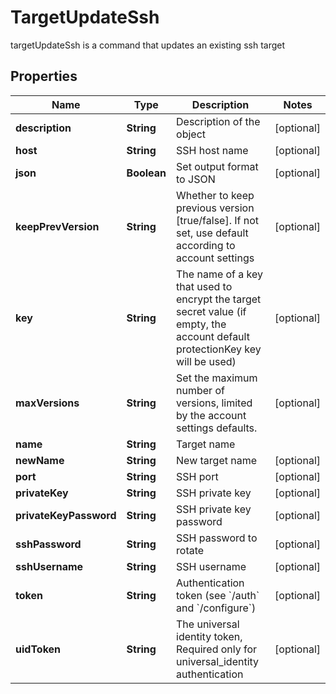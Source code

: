 

# TargetUpdateSsh

targetUpdateSsh is a command that updates an existing ssh target

## Properties

| Name | Type | Description | Notes |
|------------ | ------------- | ------------- | -------------|
|**description** | **String** | Description of the object |  [optional] |
|**host** | **String** | SSH host name |  [optional] |
|**json** | **Boolean** | Set output format to JSON |  [optional] |
|**keepPrevVersion** | **String** | Whether to keep previous version [true/false]. If not set, use default according to account settings |  [optional] |
|**key** | **String** | The name of a key that used to encrypt the target secret value (if empty, the account default protectionKey key will be used) |  [optional] |
|**maxVersions** | **String** | Set the maximum number of versions, limited by the account settings defaults. |  [optional] |
|**name** | **String** | Target name |  |
|**newName** | **String** | New target name |  [optional] |
|**port** | **String** | SSH port |  [optional] |
|**privateKey** | **String** | SSH private key |  [optional] |
|**privateKeyPassword** | **String** | SSH private key password |  [optional] |
|**sshPassword** | **String** | SSH password to rotate |  [optional] |
|**sshUsername** | **String** | SSH username |  [optional] |
|**token** | **String** | Authentication token (see &#x60;/auth&#x60; and &#x60;/configure&#x60;) |  [optional] |
|**uidToken** | **String** | The universal identity token, Required only for universal_identity authentication |  [optional] |



